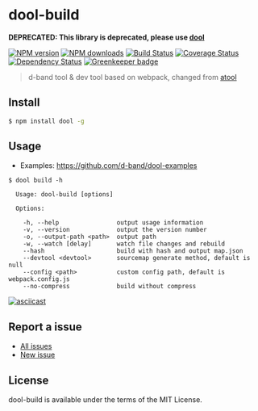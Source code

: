 dool-build
===

**DEPRECATED: This library is deprecated, please use [dool](https://github.com/d-band/dool)**


[![NPM version](https://img.shields.io/npm/v/dool-build.svg)](https://www.npmjs.com/package/dool-build)
[![NPM downloads](https://img.shields.io/npm/dm/dool-build.svg)](https://www.npmjs.com/package/dool-build)
[![Build Status](https://travis-ci.org/d-band/dool-build.svg?branch=master)](https://travis-ci.org/d-band/dool-build)
[![Coverage Status](https://coveralls.io/repos/github/d-band/dool-build/badge.svg?branch=master)](https://coveralls.io/github/d-band/dool-build?branch=master)
[![Dependency Status](https://david-dm.org/d-band/dool-build.svg)](https://david-dm.org/d-band/dool-build)
[![Greenkeeper badge](https://badges.greenkeeper.io/d-band/dool-build.svg)](https://greenkeeper.io/)

> d-band tool & dev tool based on webpack, changed from [atool](https://github.com/ant-tool)

## Install

```bash
$ npm install dool -g
```

## Usage

- Examples: https://github.com/d-band/dool-examples


```
$ dool build -h

  Usage: dool-build [options]

  Options:

    -h, --help                output usage information
    -v, --version             output the version number
    -o, --output-path <path>  output path
    -w, --watch [delay]       watch file changes and rebuild
    --hash                    build with hash and output map.json
    --devtool <devtool>       sourcemap generate method, default is null
    --config <path>           custom config path, default is webpack.config.js
    --no-compress             build without compress
```

[![asciicast](https://asciinema.org/a/34125.png)](https://asciinema.org/a/34125)

## Report a issue

* [All issues](https://github.com/d-band/dool-build/issues)
* [New issue](https://github.com/d-band/dool-build/issues/new)

## License

dool-build is available under the terms of the MIT License.